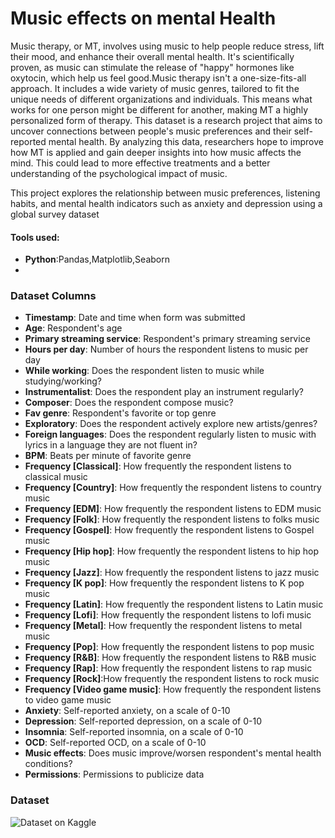 # Music effects on mental Health
Music therapy, or MT, involves using music to help people reduce stress, lift their mood, and enhance their overall mental health. It's scientifically proven, as music can stimulate the release of "happy" hormones like oxytocin, which help us feel good.Music therapy isn't a one-size-fits-all approach. It includes a wide variety of music genres, tailored to fit the unique needs of different organizations and individuals. This means what works for one person might be different for another, making MT a highly personalized form of therapy.
This dataset is a research project that aims to uncover connections between people's music preferences and their self-reported mental health. By analyzing this data, researchers hope to improve how MT is applied and gain deeper insights into how music affects the mind. This could lead to more effective treatments and a better understanding of the psychological impact of music.

This project explores the relationship between music preferences, listening habits, and mental health indicators such as anxiety and depression using a global survey dataset

#### Tools used:
- **Python**:Pandas,Matplotlib,Seaborn
- 

### Dataset Columns
- **Timestamp**: Date and time when form was submitted
- **Age**: Respondent's age
- **Primary streaming service**: Respondent's primary streaming service
- **Hours per day**: Number of hours the respondent listens to music per day
- **While working**: Does the respondent listen to music while studying/working?
- **Instrumentalist**: Does the respondent play an instrument regularly?
- **Composer**: Does the respondent compose music?
- **Fav genre**: Respondent's favorite or top genre
- **Exploratory**: Does the respondent actively explore new artists/genres?
- **Foreign languages**: Does the respondent regularly listen to music with lyrics in a language they are not fluent in?
- **BPM**: Beats per minute of favorite genre
- **Frequency [Classical]**: How frequently the respondent listens to classical music
- **Frequency [Country]**: How frequently the respondent listens to country music
- **Frequency [EDM]**: How frequently the respondent listens to EDM music
- **Frequency [Folk]**: How frequently the respondent listens to folks music
- **Frequency [Gospel]**: How frequently the respondent listens to Gospel music
- **Frequency [Hip hop]**: How frequently the respondent listens to hip hop music
- **Frequency [Jazz]**: How frequently the respondent listens to jazz music
- **Frequency [K pop]**: How frequently the respondent listens to K pop music
- **Frequency [Latin]**: How frequently the respondent listens to Latin music
- **Frequency [Lofi]**: How frequently the respondent listens to lofi music
- **Frequency [Metal]**: How frequently the respondent listens to metal music
- **Frequency [Pop]**: How frequently the respondent listens to pop music
- **Frequency [R&B]**: How frequently the respondent listens to R&B music
- **Frequency [Rap]**: How frequently the respondent listens to rap music
- **Frequency [Rock]**:How frequently the respondent listens to rock music
- **Frequency [Video game music]**: How frequently the respondent listens to video game music
- **Anxiety**: Self-reported anxiety, on a scale of 0-10
- **Depression**: Self-reported depression, on a scale of 0-10
- **Insomnia**: Self-reported insomnia, on a scale of 0-10
- **OCD**: Self-reported OCD, on a scale of 0-10
- **Music effects**: Does music improve/worsen respondent's mental health conditions?
- **Permissions**: Permissions to publicize data

### Dataset
![Dataset on Kaggle](https://www.kaggle.com/datasets/catherinerasgaitis/mxmh-survey-results)
